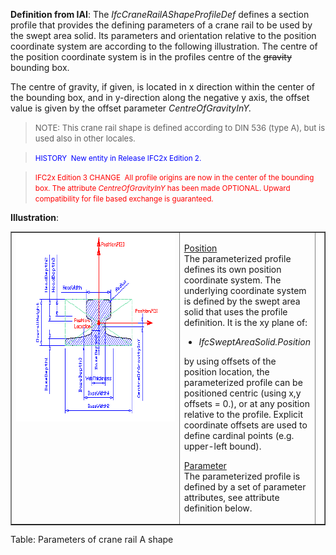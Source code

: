 **Definition
from IAI**: The _IfcCraneRailAShapeProfileDef_ defines a section profile that provides the defining parameters of a crane rail to be used by the swept area solid. Its parameters and orientation relative to the position coordinate system are according to the following illustration. The centre of the position coordinate system is in the profiles centre of the ~~gravity~~ bounding box.

The centre of gravity, if given, is located in x direction within the center of the bounding box, and in y-direction along the negative y axis, the offset value is given by the offset parameter _CentreOfGravityInY._

> <font size="-1">NOTE: This crane rail shape is
defined
according to DIN 536 (type A), but is used also in other locales.</font>
> 


> <small><font color="#0000ff">HISTORY&nbsp;
New entity
in Release IFC2x Edition 2.</font></small>

> <font color="#ff0000"><small>IFC2x
Edition 3 CHANGE&nbsp; All profile
origins are now in the center of the bounding box. The attribute <i>CentreOfGravityInY</i>
has been made
OPTIONAL. Upward compatibility for file based exchange is guaranteed.</small></font>

**Illustration**:

<table style="text-align: left; width: 100%;" border="1" cellpadding="2" cellspacing="2">
  <tbody>
    <tr>
      <td style="vertical-align: top; text-align: left; width: 420px;"><a href="drawings/IfcCraneRailAShapeProfileDef.dwf"><img src="figures/IfcCraneRailAShapeProfileDef.gif" alt="crane rail A-shape profile" border="0" height="300" width="400"></a></td>
      <td style="vertical-align: top; text-align: left;">
      <p><u>Position</u> <br>
The parameterized profile defines its own position coordinate system.
The underlying
coordinate system is defined by the swept area solid
that uses the profile definition. It is the xy plane of:</p>
      <ul>
        <li><i>IfcSweptAreaSolid.Position</i></li>
      </ul>
by using offsets of the position location, the parameterized profile
can be positioned centric (using x,y offsets = 0.), or at any position
relative to the profile. Explicit coordinate offsets are used to define
cardinal points (e.g. upper-left bound).<span style="font-style: italic;"></span>
      <p><u>Parameter</u> <br>
The parameterized profile
is defined by a set of parameter attributes, see attribute definition
below.</p>
      </td>
      <td style="vertical-align: top; text-align: left;"></td>
    </tr>
  </tbody>
</table>

Table: Parameters of crane rail A shape